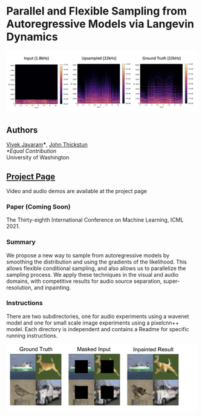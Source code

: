 # Parallel and Flexible Sampling from Autoregressive Models via Langevin Dynamics
![Audio Super Resolution](images/super_res_panel.png)

## Authors
[Vivek Jayaram](http://www.vivekjayaram.com/)**\***, [John Thickstun](https://homes.cs.washington.edu/~thickstn/)<br>
*\*Equal Contribution*<br>
University of Washington

## [Project Page](https://grail.cs.washington.edu/projects/pnf-sampling/)
Video and audio demos are available at the project page

### Paper (Coming Soon)
The Thirty-eighth International Conference on Machine Learning, ICML 2021.

### Summary
We propose a new way to sample from autoregressive models by smoothing the distribution and using the gradients of the likelihood. This allows flexible conditional sampling, and also allows us to parallelize the sampling process. We apply these techniques in the visual and audio domains, with competitive results for audio source separation, super-resolution, and inpainting.

### Instructions
There are two subdirectories, one for audio experiments using a wavenet model and one for small scale image experiments using a pixelcnn++ model. Each directory is independent and contains a Readme for specific running instructions. 

![Image Inpainting](images/pixelcnn.png)
